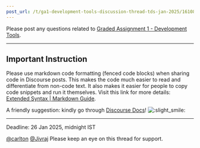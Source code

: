 ```yaml
---
post_url: /t/ga1-development-tools-discussion-thread-tds-jan-2025/161083/1
---
```

Please post any questions related to [Graded Assignment 1 - Development Tools](https://exam.sanand.workers.dev/tds-2025-01-ga1).

---

Important Instruction
---------------------

Please use markdown code formatting (fenced code blocks) when sharing code in Discourse posts. This makes the code much easier to read and differentiate from non-code text. It also makes it easier for people to copy code snippets and run it themselves. Visit this link for more details: [Extended Syntax | Markdown Guide](https://www.markdownguide.org/extended-syntax/#fenced-code-blocks).

A friendly suggestion: kindly go through [Discourse Docs](/c/docs-discourse/45)! ![:slight_smile:](https://emoji.discourse-cdn.com/google/slight_smile.png?v=12 ":slight_smile:")

---

Deadline: 26 Jan 2025, midnight IST

[@carlton](/u/carlton) [@Jivraj](/u/jivraj) Please keep an eye on this thread for support.